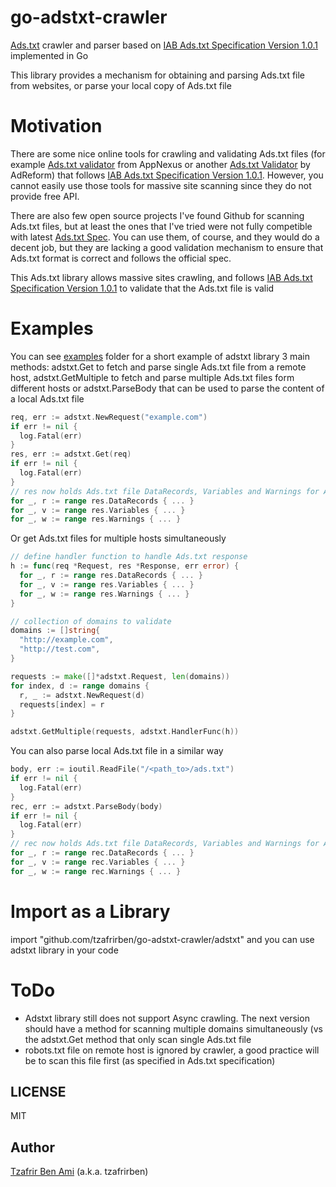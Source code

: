 # go-adstxt-crawler
[Ads.txt](https://iabtechlab.com/ads-txt-about/) crawler and parser based on [IAB Ads.txt Specification Version 1.0.1](https://iabtechlab.com/wp-content/uploads/2017/09/IABOpenRTB_Ads.txt_Public_Spec_V1-0-1.pdf) implemented in Go

This library provides a mechanism for obtaining and parsing Ads.txt file from websites, or parse your local copy of Ads.txt file

# Motivation
There are some nice online tools for crawling and validating Ads.txt files (for example [Ads.txt validator](https://adstxt.adnxs.com) from AppNexus or another [Ads.txt Validator](https://www.adstxtvalidator.com) by AdReform) that follows [IAB Ads.txt Specification Version 1.0.1](https://iabtechlab.com/wp-content/uploads/2017/09/IABOpenRTB_Ads.txt_Public_Spec_V1-0-1.pdf). 
However, you cannot easily use those tools for massive site scanning since they do not provide free API.

There are also few open source projects I've found Github for scanning Ads.txt files, but at least the ones that I've tried were not fully competible with latest [Ads.txt Spec](https://iabtechlab.com/wp-content/uploads/2017/09/IABOpenRTB_Ads.txt_Public_Spec_V1-0-1.pdf). You can use them, of course, and they would do a decent job, but they are lacking a good validation mechanism to ensure that Ads.txt format is correct and follows the official spec.

This Ads.txt library allows massive sites crawling, and follows [IAB Ads.txt Specification Version 1.0.1](https://iabtechlab.com/wp-content/uploads/2017/09/IABOpenRTB_Ads.txt_Public_Spec_V1-0-1.pdf) to validate that the Ads.txt file is valid

# Examples
You can see [examples](https://github.com/tzafrirben/go-adstxt-crawler/tree/master/examples) folder for a short example of adstxt library 3 main methods: adstxt.Get to fetch and parse single Ads.txt file from a remote host, adstxt.GetMultiple to fetch and parse multiple Ads.txt files form different hosts or adstxt.ParseBody that can be used to parse the content of a local Ads.txt file

```go
req, err := adstxt.NewRequest("example.com")
if err != nil {
  log.Fatal(err)
}
res, err := adstxt.Get(req)
if err != nil {
  log.Fatal(err)
}
// res now holds Ads.txt file DataRecords, Variables and Warnings for Ads.txt parse warnings
for _, r := range res.DataRecords { ... }
for _, v := range res.Variables { ... }
for _, w := range res.Warnings { ... }
```

Or get Ads.txt files for multiple hosts simultaneously
```go
// define handler function to handle Ads.txt response
h := func(req *Request, res *Response, err error) {
  for _, r := range res.DataRecords { ... }
  for _, v := range res.Variables { ... }
  for _, w := range res.Warnings { ... }
}

// collection of domains to validate
domains := []string{
  "http://example.com",
  "http://test.com",
}

requests := make([]*adstxt.Request, len(domains))
for index, d := range domains {
  r, _ := adstxt.NewRequest(d)
  requests[index] = r
}

adstxt.GetMultiple(requests, adstxt.HandlerFunc(h))
```

You can also parse local Ads.txt file in a similar way
```go
body, err := ioutil.ReadFile("/<path_to>/ads.txt")
if err != nil {
  log.Fatal(err)
}
rec, err := adstxt.ParseBody(body)
if err != nil {
  log.Fatal(err)
}
// rec now holds Ads.txt file DataRecords, Variables and Warnings for Ads.txt parse warnings
for _, r := range rec.DataRecords { ... }
for _, v := range rec.Variables { ... }
for _, w := range rec.Warnings { ... } 
```

# Import as a Library
import "github.com/tzafrirben/go-adstxt-crawler/adstxt" and you can use adstxt library in your code

# ToDo
- Adstxt library still does not support Async crawling. The next version should have a method for scanning multiple domains simultaneously (vs the adstxt.Get method that only scan single Ads.txt file
- robots.txt file on remote host is ignored by crawler, a good practice will be to scan this file first (as specified in Ads.txt specification)

## LICENSE

MIT

## Author
[Tzafrir Ben Ami](https://github.com/tzafrirben) (a.k.a. tzafrirben)
